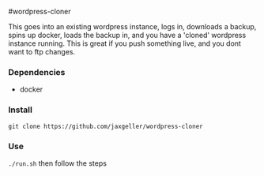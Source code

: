 #wordpress-cloner

This goes into an existing wordpress instance, logs in, downloads a backup, spins up docker, loads the backup in, and you have a 'cloned' wordpress instance running.  This is great if you push something live, and you dont want to ftp changes.

### Dependencies

+ docker

### Install

`git clone https://github.com/jaxgeller/wordpress-cloner`

### Use

`./run.sh` then follow the steps
